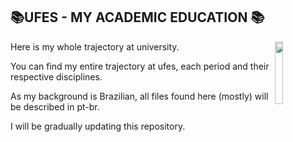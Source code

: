 ## 📚UFES - MY ACADEMIC EDUCATION 📚
<img align="right" width="16%" src="https://user-images.githubusercontent.com/80075307/220129072-48d5ff96-a10d-4e0b-9024-9374bee2c0c2.svg">

Here is my whole trajectory at university.

You can find my entire trajectory at ufes, each period and their respective disciplines.

As my background is Brazilian, all files found here (mostly) will be described in pt-br.

I will be gradually updating this repository.
